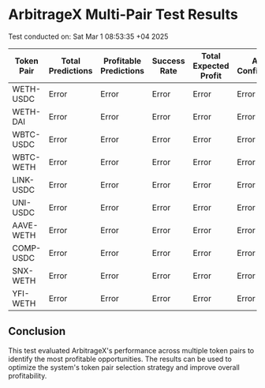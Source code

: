 # ArbitrageX Multi-Pair Test Results

Test conducted on: Sat Mar 1 08:53:35 +04 2025

| Token Pair | Total Predictions | Profitable Predictions | Success Rate | Total Expected Profit | Avg Confidence | Avg Execution Time |
| ---------- | ----------------- | ---------------------- | ------------ | --------------------- | -------------- | ------------------ |
| WETH-USDC  | Error             | Error                  | Error        | Error                 | Error          | Error              |
| WETH-DAI   | Error             | Error                  | Error        | Error                 | Error          | Error              |
| WBTC-USDC  | Error             | Error                  | Error        | Error                 | Error          | Error              |
| WBTC-WETH  | Error             | Error                  | Error        | Error                 | Error          | Error              |
| LINK-USDC  | Error             | Error                  | Error        | Error                 | Error          | Error              |
| UNI-USDC   | Error             | Error                  | Error        | Error                 | Error          | Error              |
| AAVE-WETH  | Error             | Error                  | Error        | Error                 | Error          | Error              |
| COMP-USDC  | Error             | Error                  | Error        | Error                 | Error          | Error              |
| SNX-WETH   | Error             | Error                  | Error        | Error                 | Error          | Error              |
| YFI-WETH   | Error             | Error                  | Error        | Error                 | Error          | Error              |

## Conclusion

This test evaluated ArbitrageX's performance across multiple token pairs to identify the most profitable opportunities.
The results can be used to optimize the system's token pair selection strategy and improve overall profitability.
